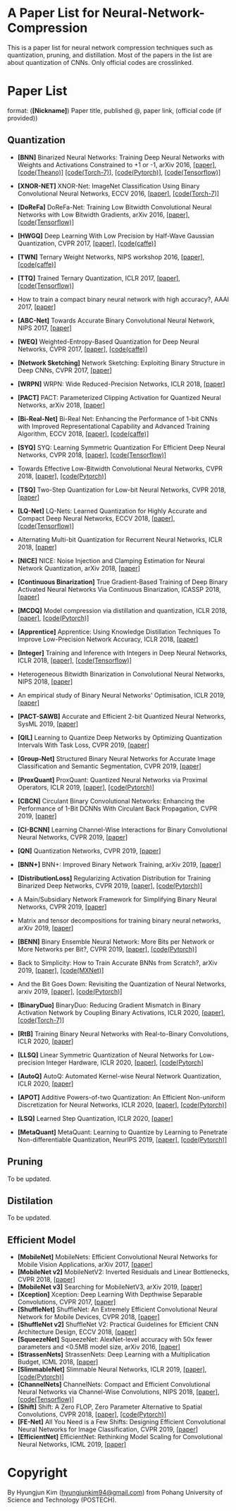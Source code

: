 # A Paper List for Neural-Network-Compression
This is a paper list for neural network compression techniques such as quantization, pruning, and distillation. Most of the papers in the list are about quantization of CNNs. Only official codes are crosslinked.

# Paper List
format: (**[Nickname]**) Paper title, published @, paper link, (official code (if provided))

## Quantization
- **[BNN]** Binarized Neural Networks: Training Deep Neural Networks with Weights and Activations Constrained to +1 or -1, arXiv 2016, [[paper]](https://arxiv.org/abs/1602.02830), [[code(Theano)]](https://github.com/MatthieuCourbariaux/BinaryNet) [[code(Torch-7)]](https://github.com/itayhubara/BinaryNet), [[code(Pytorch)]](https://github.com/itayhubara/BinaryNet.pytorch), [[code(Tensorflow)]](https://github.com/itayhubara/BinaryNet.tf)

- **[XNOR-NET]** XNOR-Net: ImageNet Classification Using Binary Convolutional Neural Networks, ECCV 2016, [[paper]](https://link.springer.com/chapter/10.1007/978-3-319-46493-0_32), [[code(Torch-7)]](https://github.com/allenai/XNOR-Net)
- **[DoReFa]** DoReFa-Net: Training Low Bitwidth Convolutional Neural Networks with Low Bitwidth Gradients, arXiv 2016, [[paper]](https://arxiv.org/abs/1606.06160), [[code(Tensorflow)]](https://github.com/tensorpack/tensorpack/tree/master/examples/DoReFa-Net)
- **[HWGQ]** Deep Learning With Low Precision by Half-Wave Gaussian Quantization, CVPR 2017, [[paper]](http://openaccess.thecvf.com/content_cvpr_2017/html/Cai_Deep_Learning_With_CVPR_2017_paper.html), [[code(caffe)]](https://github.com/zhaoweicai/hwgq)
- **[TWN]** Ternary Weight Networks, NIPS workshop 2016, [[paper]](https://arxiv.org/abs/1605.04711), [[code(caffe)]](https://github.com/fengfu-chris/caffe-twns)
- **[TTQ]** Trained Ternary Quantization, ICLR 2017, [[paper]](https://openreview.net/forum?id=S1_pAu9xl&noteId=S1_pAu9xl), [[code(Tensorflow)]](https://github.com/czhu95/ternarynet)
- How to train a compact binary neural network with high accuracy?, AAAI 2017, [[paper]](https://www.aaai.org/ocs/index.php/AAAI/AAAI17/paper/viewPaper/14619)
- **[ABC-Net]** Towards Accurate Binary Convolutional Neural Network, NIPS 2017, [[paper]](http://papers.nips.cc/paper/6638-towards-accurate-binary-convolutional-neural-network)
- **[WEQ]** Weighted-Entropy-Based Quantization for Deep Neural Networks, CVPR 2017, [[paper]](http://openaccess.thecvf.com/content_cvpr_2017/html/Park_Weighted-Entropy-Based_Quantization_for_CVPR_2017_paper.html), [[code(caffe)]](https://github.com/EunhyeokPark/script_for_WQ)
- **[Network Sketching]** Network Sketching: Exploiting Binary Structure in Deep CNNs, CVPR 2017, [[paper]](http://openaccess.thecvf.com/content_cvpr_2017/html/Guo_Network_Sketching_Exploiting_CVPR_2017_paper.html)
- **[WRPN]** WRPN: Wide Reduced-Precision Networks, ICLR 2018, [[paper]](https://openreview.net/forum?id=B1ZvaaeAZ&noteId=B1ZvaaeAZ)
- **[PACT]** PACT: Parameterized Clipping Activation for Quantized Neural Networks, arXiv 2018, [[paper]](https://arxiv.org/abs/1805.06085)
- **[Bi-Real-Net]** Bi-Real Net: Enhancing the Performance of 1-bit CNNs with Improved Representational Capability and Advanced Training Algorithm, ECCV 2018, [[paper]](http://openaccess.thecvf.com/content_ECCV_2018/html/zechun_liu_Bi-Real_Net_Enhancing_ECCV_2018_paper.html), [[code(caffe)]](https://github.com/liuzechun/Bi-Real-net)
- **[SYQ]** SYQ: Learning Symmetric Quantization For Efficient Deep Neural Networks, CVPR 2018, [[paper]](http://openaccess.thecvf.com/content_cvpr_2018/html/Faraone_SYQ_Learning_Symmetric_CVPR_2018_paper.html), [[code(Tensorflow)]](https://github.com/julianfaraone/SYQ)
- Towards Effective Low-Bitwidth Convolutional Neural Networks, CVPR 2018, [[paper]](http://openaccess.thecvf.com/content_cvpr_2018/html/Zhuang_Towards_Effective_Low-Bitwidth_CVPR_2018_paper.html), [[code(Pytorch)]](https://github.com/nowgood/QuantizeCNNModel)
- **[TSQ]** Two-Step Quantization for Low-bit Neural Networks, CVPR 2018, [[paper]](http://openaccess.thecvf.com/content_cvpr_2018/html/Wang_Two-Step_Quantization_for_CVPR_2018_paper.html)
- **[LQ-Net]** LQ-Nets: Learned Quantization for Highly Accurate and Compact Deep Neural Networks, ECCV 2018, [[paper]](http://openaccess.thecvf.com/content_ECCV_2018/html/Dongqing_Zhang_Optimized_Quantization_for_ECCV_2018_paper.html), [[code(Tensorflow)]](https://github.com/microsoft/LQ-Nets)
- Alternating Multi-bit Quantization for Recurrent Neural Networks, ICLR 2018, [[paper]](https://openreview.net/forum?id=S19dR9x0b)
- **[NICE]** NICE: Noise Injection and Clamping Estimation for Neural Network Quantization, arXiv 2018, [[paper]](https://arxiv.org/abs/1810.00162)
- **[Continuous Binarization]** True Gradient-Based Training of Deep Binary Activated Neural Networks Via Continuous Binarization, ICASSP 2018, [[paper]](https://ieeexplore.ieee.org/abstract/document/8461456/)
- **[MCDQ]** Model compression via distillation and quantization, ICLR 2018, [[paper]](https://openreview.net/forum?id=S1XolQbRW), [[code(Pytorch)]](https://github.com/antspy/quantized_distillation)
- **[Apprentice]** Apprentice: Using Knowledge Distillation Techniques To Improve Low-Precision Network Accuracy, ICLR 2018, [[paper]](https://openreview.net/forum?id=B1ae1lZRb&noteId=B1ae1lZRb)
- **[Integer]** Training and Inference with Integers in Deep Neural Networks, ICLR 2018, [[paper]](https://openreview.net/forum?id=HJGXzmspb), [[code(Tensorflow)]](https://github.com/boluoweifenda/WAGE)
- Heterogeneous Bitwidth Binarization in Convolutional Neural Networks, NIPS 2018, [[paper]](http://papers.nips.cc/paper/7656-heterogeneous-bitwidth-binarization-in-convolutional-neural-networks)
- An empirical study of Binary Neural Networks' Optimisation, ICLR 2019, [[paper]](https://openreview.net/forum?id=rJfUCoR5KX)
- **[PACT-SAWB]** Accurate and Efficient 2-bit Quantized Neural Networks, SysML 2019, [[paper]](https://www.sysml.cc/doc/2019/168.pdf)
- **[QIL]** Learning to Quantize Deep Networks by Optimizing Quantization Intervals With Task Loss, CVPR 2019, [[paper]](http://openaccess.thecvf.com/content_CVPR_2019/html/Jung_Learning_to_Quantize_Deep_Networks_by_Optimizing_Quantization_Intervals_With_CVPR_2019_paper.html)
- **[Group-Net]** Structured Binary Neural Networks for Accurate Image Classification and Semantic Segmentation, CVPR 2019, [[paper]](http://openaccess.thecvf.com/content_CVPR_2019/html/Zhuang_Structured_Binary_Neural_Networks_for_Accurate_Image_Classification_and_Semantic_CVPR_2019_paper.html)
- **[ProxQuant]** ProxQuant: Quantized Neural Networks via Proximal Operators, ICLR 2019, [[paper]](https://openreview.net/forum?id=HyzMyhCcK7), [[code(Pytorch)]](https://github.com/allenbai01/ProxQuant)
- **[CBCN]** Circulant Binary Convolutional Networks: Enhancing the Performance of 1-Bit DCNNs With Circulant Back Propagation, CVPR 2019, [[paper]](http://openaccess.thecvf.com/content_CVPR_2019/html/Liu_Circulant_Binary_Convolutional_Networks_Enhancing_the_Performance_of_1-Bit_DCNNs_CVPR_2019_paper.html)
- **[CI-BCNN]** Learning Channel-Wise Interactions for Binary Convolutional Neural Networks, CVPR 2019, [[paper]](http://openaccess.thecvf.com/content_CVPR_2019/html/Wang_Learning_Channel-Wise_Interactions_for_Binary_Convolutional_Neural_Networks_CVPR_2019_paper.html)
- **[QN]** Quantization Networks, CVPR 2019, [[paper]](http://openaccess.thecvf.com/content_CVPR_2019/html/Yang_Quantization_Networks_CVPR_2019_paper.html)
- **[BNN+]** BNN+: Improved Binary Network Training, arXiv 2019, [[paper]](https://arxiv.org/abs/1812.11800)
- **[DistributionLoss]** Regularizing Activation Distribution for Training Binarized Deep Networks, CVPR 2019, [[paper]](http://openaccess.thecvf.com/content_CVPR_2019/html/Ding_Regularizing_Activation_Distribution_for_Training_Binarized_Deep_Networks_CVPR_2019_paper.html), [[code(Pytorch)]](https://github.com/ruizhoud/DistributionLoss)
- A Main/Subsidiary Network Framework for Simplifying Binary Neural Networks, CVPR 2019, [[paper]](http://openaccess.thecvf.com/content_CVPR_2019/html/Xu_A_MainSubsidiary_Network_Framework_for_Simplifying_Binary_Neural_Networks_CVPR_2019_paper.html)
- Matrix and tensor decompositions for training binary neural networks, arXiv 2019, [[paper]](https://arxiv.org/abs/1904.07852)
- **[BENN]** Binary Ensemble Neural Network: More Bits per Network or More Networks per Bit?, CVPR 2019, [[paper]](http://openaccess.thecvf.com/content_CVPR_2019/html/Zhu_Binary_Ensemble_Neural_Network_More_Bits_per_Network_or_More_CVPR_2019_paper.html), [[code(Pytorch)]](https://github.com/XinDongol/BENN-PyTorch)
- Back to Simplicity: How to Train Accurate BNNs from Scratch?, arXiv 2019, [[paper]](https://arxiv.org/abs/1906.08637), [[code(MXNet)]](https://github.com/hpi-xnor/BMXNet-v2)
- And the Bit Goes Down: Revisiting the Quantization of Neural Networks, arxiv 2019, [[paper]](https://arxiv.org/abs/1907.05686), [[code(Pytorch)]](https://github.com/facebookresearch/kill-the-bits)
- **[BinaryDuo]** BinaryDuo: Reducing Gradient Mismatch in Binary Activation Network by Coupling Binary Activations, ICLR 2020, [[paper]](https://openreview.net/forum?id=r1x0lxrFPS), [[code(Torch-7)]](https://github.com/Hyungjun-K1m/BinaryDuo)
- **[RtB]** Training Binary Neural Networks with Real-to-Binary Convolutions, ICLR 2020, [[paper]](https://openreview.net/forum?id=BJg4NgBKvH)
- **[LLSQ]** Linear Symmetric Quantization of Neural Networks for Low-precision Integer Hardware, ICLR 2020, [[paper]](https://openreview.net/pdf?id=H1lBj2VFPS), [[code(Pytorch]](https://anonymous.4open.science/r/c05a5b6a-1d0c-4201-926f-e7b52034f7a5/)
- **[AutoQ]** AutoQ: Automated Kernel-wise Neural Network Quantization, ICLR 2020, [[paper]](https://openreview.net/pdf?id=rygfnn4twS)
- **[APOT]** Additive Powers-of-two Quantization: An Efficient Non-uniform Discretization for Neural Networks, ICLR 2020, [[paper]](https://openreview.net/pdf?id=BkgXT24tDS), [[code(Pytorch)]](https://github.com/yhhhli/APoT_Quantization)
- **[LSQ]** Learned Step Quantization, ICLR 2020, [[paper]](https://openreview.net/pdf?id=rkgO66VKDS)
- **[MetaQuant]** MetaQuant: Learning to Quantize by Learning to Penetrate Non-differentiable Quantization, NeurIPS 2019, [[paper]](https://papers.nips.cc/paper/8647-metaquant-learning-to-quantize-by-learning-to-penetrate-non-differentiable-quantization.pdf), [[code(Pytorch)]](https://github.com/csyhhu/MetaQuant)

## Pruning 
To be updated.

## Distilation
To be updated.

## Efficient Model
- **[MobileNet]** MobileNets: Efficient Convolutional Neural Networks for Mobile Vision Applications, arXiv 2017, [[paper]](https://arxiv.org/abs/1704.04861)
- **[MobileNet v2]** MobileNetV2: Inverted Residuals and Linear Bottlenecks, CVPR 2018, [[paper]](http://openaccess.thecvf.com/content_cvpr_2018/html/Sandler_MobileNetV2_Inverted_Residuals_CVPR_2018_paper.html)
- **[MobileNet v3]** Searching for MobileNetV3, arXiv 2019, [[paper]](https://arxiv.org/abs/1905.02244)
- **[Xception]** Xception: Deep Learning With Depthwise Separable Convolutions, CVPR 2017, [[paper]](http://openaccess.thecvf.com/content_cvpr_2017/html/Chollet_Xception_Deep_Learning_CVPR_2017_paper.html)
- **[ShuffleNet]** ShuffleNet: An Extremely Efficient Convolutional Neural Network for Mobile Devices, CVPR 2018, [[paper]](http://openaccess.thecvf.com/content_cvpr_2018/html/Zhang_ShuffleNet_An_Extremely_CVPR_2018_paper.html)
- **[ShuffleNet v2]** ShuffleNet V2: Practical Guidelines for Efficient CNN Architecture Design, ECCV 2018, [[paper]](http://openaccess.thecvf.com/content_ECCV_2018/html/Ningning_Light-weight_CNN_Architecture_ECCV_2018_paper.html)
- **[SqueezeNet]** SqueezeNet: AlexNet-level accuracy with 50x fewer parameters and <0.5MB model size, arXiv 2016, [[paper]](https://arxiv.org/abs/1602.07360)
- **[StrassenNets]** StrassenNets: Deep Learning with a Multiplication Budget, ICML 2018, [[paper]](http://proceedings.mlr.press/v80/tschannen18a.html)
- **[SlimmableNet]** Slimmable Neural Networks, ICLR 2019, [[paper]](https://openreview.net/forum?id=H1gMCsAqY7), [[code(Pytorch)]](https://github.com/JiahuiYu/slimmable_networks)
- **[ChannelNets]** ChannelNets: Compact and Efficient Convolutional Neural Networks via Channel-Wise Convolutions, NIPS 2018, [[paper]](http://papers.nips.cc/paper/7766-channelnets-compact-and-efficient-convolutional-neural-networks-via-channel-wise-convolutions), [[code(Tensorflow)]](https://github.com/HongyangGao/ChannelNets)
- **[Shift]** Shift: A Zero FLOP, Zero Parameter Alternative to Spatial Convolutions, CVPR 2018, [[paper]](http://openaccess.thecvf.com/content_cvpr_2018/html/Wu_Shift_A_Zero_CVPR_2018_paper.html), [[code(Pytorch)]](https://github.com/alvinwan/shiftresnet-cifar)
- **[FE-Net]** All You Need is a Few Shifts: Designing Efficient Convolutional Neural Networks for Image Classification, CVPR 2019, [[paper]](http://openaccess.thecvf.com/content_CVPR_2019/html/Chen_All_You_Need_Is_a_Few_Shifts_Designing_Efficient_Convolutional_CVPR_2019_paper.html)
- **[EfficientNet]** EfficientNet: Rethinking Model Scaling for Convolutional Neural Networks, ICML 2019, [[paper]](http://proceedings.mlr.press/v97/tan19a.html)


# Copyright 
By Hyungjun Kim (hyungjunkim94@gmail.com) from Pohang University of Science and Technology (POSTECH).  
